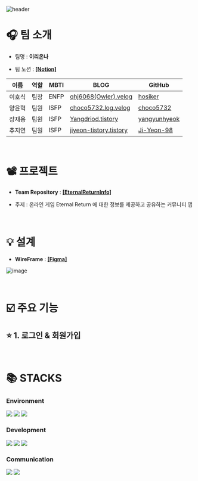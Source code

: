 ![header](https://capsule-render.vercel.app/api?type=waving&color=000000&height=300&section=header&text=ER%20Info&fontSize=90&fontColor=7FEBFF)


# 🎧 팀 소개

- 팀명 :  **이리온나**

- 팀 노션 : **[[Notion]](https://www.notion.so/7ed4416e04c644568de39205605569d7)**

| 이름   | 역할 | MBTI        | BLOG                                               | GitHub                                                  | 
| ------ | ---- | ---------- | -------------------------------------------------- | -------------------------------------------------------- |
| 이호식 | 팀장 | ENFP        | [qhj6068(Owler).velog](https://velog.io/@ghj6068)  | [hosiker](https://github.com/hosiker)                |
| 양윤혁 | 팀원 | ISFP        | [choco5732.log.velog](https://velog.io/@choco5732)       | [choco5732](https://github.com/choco5732) |
| 장재용 | 팀원 | ISFP        | [Yangdriod.tistory](https://yangdriod.tistory.com/)       | [yangyunhyeok](https://github.com/yangyunhyeok) |
| 추지연 | 팀원 | ISFP        | [jiyeon-tistory.tistory](https://jiyeon-tistory.tistory.com/)       | [Ji-Yeon-98](https://github.com/Ji-Yeon-98) |


<br>

# 📽️ 프로젝트
- **Team Repository** : **[[EternalReturnInfo]](https://github.com/EternalReturnInfo/EternalReuturnInfo)**

- 주제 : 온라인 게임 Eternal Return 에 대한 정보를 제공하고 공유하는 커뮤니티 앱

<br>

# 💡 설계

- **WireFrame** : **[[Figma]](https://www.figma.com/file/XuJjkieTkTy1Oz63AeLL5e/TEAM18_%EC%9D%B4%EB%A6%AC%EC%98%A8%EB%82%98?type=design&node-id=0-1&mode=design&t=uo3ZA4LfYOYDcF15-0)**

![image](https://github.com/EternalReturnInfo/EternalReuturnInfo/assets/69956389/35c34389-8879-440f-8cc6-f85a257e1f66)

<br>

# ☑️ 주요 기능

## ⭐ 1. 로그인 & 회원가입



<br>

# 📚 STACKS

### Environment ###
<img src="https://img.shields.io/badge/Androidstudio-3DDC84?style=for-the-badge&logo=androidstudio&logoColor=white"> <img src="https://img.shields.io/badge/Github-181717?style=for-the-badge&logo=github&logoColor=white"> <img src="https://img.shields.io/badge/Google Play-414141?style=for-the-badge&logo=googleplay&logoColor=white"> 

### Development ###
<img src="https://img.shields.io/badge/Android-3DDC84?style=for-the-badge&logo=Android&logoColor=white"> <img src="https://img.shields.io/badge/Kotlin-7F52FF?style=for-the-badge&logo=Kotlin&logoColor=white"> 
<img src="https://img.shields.io/badge/Firebase-FFCA28?style=for-the-badge&logo=firebase&logoColor=white">

### Communication ###
<img src="https://img.shields.io/badge/Slack-4A154B?style=for-the-badge&logo=slack&logoColor=white"> <img src="https://img.shields.io/badge/Notion-000000?style=for-the-badge&logo=notion&logoColor=white">
